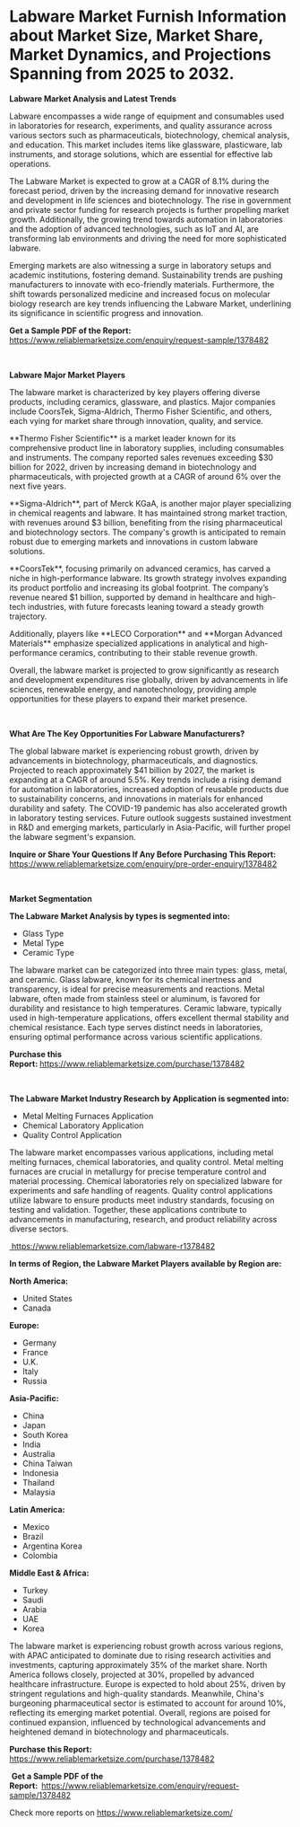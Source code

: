 <p><h1>Labware Market Furnish Information about Market Size, Market Share, Market Dynamics, and Projections Spanning from 2025 to 2032.</h1></p><p><strong>Labware Market Analysis and Latest Trends</strong></p>
<p><p>Labware encompasses a wide range of equipment and consumables used in laboratories for research, experiments, and quality assurance across various sectors such as pharmaceuticals, biotechnology, chemical analysis, and education. This market includes items like glassware, plasticware, lab instruments, and storage solutions, which are essential for effective lab operations.</p><p>The Labware Market is expected to grow at a CAGR of 8.1% during the forecast period, driven by the increasing demand for innovative research and development in life sciences and biotechnology. The rise in government and private sector funding for research projects is further propelling market growth. Additionally, the growing trend towards automation in laboratories and the adoption of advanced technologies, such as IoT and AI, are transforming lab environments and driving the need for more sophisticated labware.</p><p>Emerging markets are also witnessing a surge in laboratory setups and academic institutions, fostering demand. Sustainability trends are pushing manufacturers to innovate with eco-friendly materials. Furthermore, the shift towards personalized medicine and increased focus on molecular biology research are key trends influencing the Labware Market, underlining its significance in scientific progress and innovation.</p></p>
<p><strong>Get a Sample PDF of the Report:&nbsp;</strong> <a href="https://www.reliablemarketsize.com/enquiry/request-sample/1378482?utm_campaign=2462&utm_medium=2&utm_source=Github&utm_content=ia&utm_term=04042025&utm_id=labware">https://www.reliablemarketsize.com/enquiry/request-sample/1378482</a></p>
<p>&nbsp;</p>
<p><strong>Labware Major Market Players</strong></p>
<p><p>The labware market is characterized by key players offering diverse products, including ceramics, glassware, and plastics. Major companies include CoorsTek, Sigma-Aldrich, Thermo Fisher Scientific, and others, each vying for market share through innovation, quality, and service.</p><p>**Thermo Fisher Scientific** is a market leader known for its comprehensive product line in laboratory supplies, including consumables and instruments. The company reported sales revenues exceeding $30 billion for 2022, driven by increasing demand in biotechnology and pharmaceuticals, with projected growth at a CAGR of around 6% over the next five years.</p><p>**Sigma-Aldrich**, part of Merck KGaA, is another major player specializing in chemical reagents and labware. It has maintained strong market traction, with revenues around $3 billion, benefiting from the rising pharmaceutical and biotechnology sectors. The company's growth is anticipated to remain robust due to emerging markets and innovations in custom labware solutions.</p><p>**CoorsTek**, focusing primarily on advanced ceramics, has carved a niche in high-performance labware. Its growth strategy involves expanding its product portfolio and increasing its global footprint. The company’s revenue neared $1 billion, supported by demand in healthcare and high-tech industries, with future forecasts leaning toward a steady growth trajectory.</p><p>Additionally, players like **LECO Corporation** and **Morgan Advanced Materials** emphasize specialized applications in analytical and high-performance ceramics, contributing to their stable revenue growth. </p><p>Overall, the labware market is projected to grow significantly as research and development expenditures rise globally, driven by advancements in life sciences, renewable energy, and nanotechnology, providing ample opportunities for these players to expand their market presence.</p></p>
<p>&nbsp;</p>
<p><strong>What Are The Key Opportunities For Labware Manufacturers?</strong></p>
<p><p>The global labware market is experiencing robust growth, driven by advancements in biotechnology, pharmaceuticals, and diagnostics. Projected to reach approximately $41 billion by 2027, the market is expanding at a CAGR of around 5.5%. Key trends include a rising demand for automation in laboratories, increased adoption of reusable products due to sustainability concerns, and innovations in materials for enhanced durability and safety. The COVID-19 pandemic has also accelerated growth in laboratory testing services. Future outlook suggests sustained investment in R&D and emerging markets, particularly in Asia-Pacific, will further propel the labware segment's expansion.</p></p>
<p><strong>Inquire or Share Your Questions If Any Before Purchasing This Report:</strong> <a href="https://www.reliablemarketsize.com/enquiry/pre-order-enquiry/1378482?utm_campaign=2462&utm_medium=2&utm_source=Github&utm_content=ia&utm_term=04042025&utm_id=labware">https://www.reliablemarketsize.com/enquiry/pre-order-enquiry/1378482</a></p>
<p>&nbsp;</p>
<p><strong>Market Segmentation</strong></p>
<p><strong>The Labware Market Analysis by types is segmented into:</strong></p>
<p><ul><li>Glass Type</li><li>Metal Type</li><li>Ceramic Type</li></ul></p>
<p><p>The labware market can be categorized into three main types: glass, metal, and ceramic. Glass labware, known for its chemical inertness and transparency, is ideal for precise measurements and reactions. Metal labware, often made from stainless steel or aluminum, is favored for durability and resistance to high temperatures. Ceramic labware, typically used in high-temperature applications, offers excellent thermal stability and chemical resistance. Each type serves distinct needs in laboratories, ensuring optimal performance across various scientific applications.</p></p>
<p><strong>Purchase this Report:&nbsp;</strong><a href="https://www.reliablemarketsize.com/purchase/1378482?utm_campaign=2462&utm_medium=2&utm_source=Github&utm_content=ia&utm_term=04042025&utm_id=labware">https://www.reliablemarketsize.com/purchase/1378482</a></p>
<p>&nbsp;</p>
<p><strong>The Labware Market Industry Research by Application is segmented into:</strong></p>
<p><ul><li>Metal Melting Furnaces Application</li><li>Chemical Laboratory Application</li><li>Quality Control Application</li></ul></p>
<p><p>The labware market encompasses various applications, including metal melting furnaces, chemical laboratories, and quality control. Metal melting furnaces are crucial in metallurgy for precise temperature control and material processing. Chemical laboratories rely on specialized labware for experiments and safe handling of reagents. Quality control applications utilize labware to ensure products meet industry standards, focusing on testing and validation. Together, these applications contribute to advancements in manufacturing, research, and product reliability across diverse sectors.</p></p>
<p><a href="https://www.reliablemarketsize.com/labware-r1378482?utm_campaign=2462&utm_medium=2&utm_source=Github&utm_content=ia&utm_term=04042025&utm_id=labware">&nbsp;https://www.reliablemarketsize.com/labware-r1378482</a></p>
<p><strong>In terms of Region, the Labware Market Players available by Region are:</strong></p>
<p>
    <p> <strong> North America: </strong>
        <ul>
            <li>United States</li>
            <li>Canada</li>
        </ul>
        </p> 
    <p> <strong> Europe: </strong>
        <ul>
            <li>Germany</li>
            <li>France</li>
            <li>U.K.</li>
            <li>Italy</li>
            <li>Russia</li>
        </ul>
        </p> 
    <p> <strong> Asia-Pacific: </strong>
        <ul>
            <li>China</li>
            <li>Japan</li>
            <li>South Korea</li>
            <li>India</li>
            <li>Australia</li>
            <li>China Taiwan</li>
            <li>Indonesia</li>
            <li>Thailand</li>
            <li>Malaysia</li>
        </ul>
        </p> 
    <p> <strong> Latin America: </strong>
        <ul>
            <li>Mexico</li>
            <li>Brazil</li>
            <li>Argentina Korea</li>
            <li>Colombia</li>
        </ul>
        </p> 
    <p> <strong> Middle East & Africa: </strong>
        <ul>
            <li>Turkey</li>
            <li>Saudi</li>
            <li>Arabia</li>
            <li>UAE</li>
            <li>Korea</li>
        </ul>
    </p>
    </p>
<p><p>The labware market is experiencing robust growth across various regions, with APAC anticipated to dominate due to rising research activities and investments, capturing approximately 35% of the market share. North America follows closely, projected at 30%, propelled by advanced healthcare infrastructure. Europe is expected to hold about 25%, driven by stringent regulations and high-quality standards. Meanwhile, China's burgeoning pharmaceutical sector is estimated to account for around 10%, reflecting its emerging market potential. Overall, regions are poised for continued expansion, influenced by technological advancements and heightened demand in biotechnology and pharmaceuticals.</p></p>
<p><strong>Purchase this Report: </strong><a href="https://www.reliablemarketsize.com/purchase/1378482?utm_campaign=2462&utm_medium=2&utm_source=Github&utm_content=ia&utm_term=04042025&utm_id=labware">https://www.reliablemarketsize.com/purchase/1378482</a></p>
<p>&nbsp;<strong>Get a Sample PDF of the Report:&nbsp;&nbsp;</strong><a href="https://www.reliablemarketsize.com/enquiry/request-sample/1378482?utm_campaign=2462&utm_medium=2&utm_source=Github&utm_content=ia&utm_term=04042025&utm_id=labware">https://www.reliablemarketsize.com/enquiry/request-sample/1378482</a></p>
<p><strong></strong></p>
<p>Check more reports on <a href="https://www.reliablemarketsize.com/?utm_campaign=2462&utm_medium=2&utm_source=Github&utm_content=ia&utm_term=04042025&utm_id=labware">https://www.reliablemarketsize.com/</a></p>
